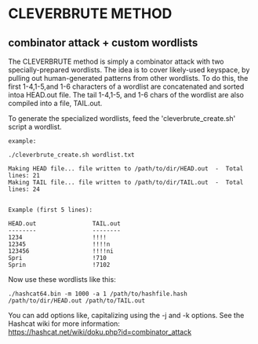 # CLEVERBRUTE METHOD

## combinator attack + custom wordlists

The CLEVERBRUTE method is simply a combinator attack with two specially-prepared wordlists. The idea is to cover likely-used keyspace, by pulling out human-generated patterns from other wordlists.  To do this, the first 1-4,1-5,and 1-6 characters of a wordlist are concatenated and sorted intoa  HEAD.out file.  The tail 1-4,1-5, and 1-6 chars of the wordlist are also compiled into a file, TAIL.out.

To generate the specialized wordlists, feed the 'cleverbrute_create.sh' script a wordlist.


```
example:

./cleverbrute_create.sh wordlist.txt

Making HEAD file...	file written to /path/to/dir/HEAD.out  -  Total lines: 21
Making TAIL file...	file written to /path/to/dir/TAIL.out  -  Total lines: 24


Example (first 5 lines):

HEAD.out			    TAIL.out
--------			    --------
1234				    !!!!
12345				    !!!!n
123456				    !!!!ni
Spri				    !710
Sprin				    !7102
```


Now use these wordlists like this:

```
./hashcat64.bin -m 1000 -a 1 /path/to/hashfile.hash /path/to/dir/HEAD.out /path/to/TAIL.out
```

You can add options like, capitalizing using the -j and -k options. See the Hashcat wiki for more information:<br>
https://hashcat.net/wiki/doku.php?id=combinator_attack

